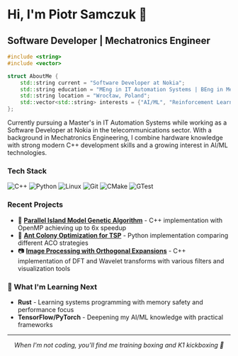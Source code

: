 # Hi, I'm Piotr Samczuk 👋

## Software Developer | Mechatronics Engineer

```cpp
#include <string>
#include <vector>

struct AboutMe {
    std::string current = "Software Developer at Nokia";
    std::string education = "MEng in IT Automation Systems | BEng in Mechatronics";
    std::string location = "Wrocław, Poland";
    std::vector<std::string> interests = {"AI/ML", "Reinforcement Learning", "Optimization Algorithms"};
};
```

Currently pursuing a Master's in IT Automation Systems while working as a Software Developer at Nokia in the telecommunications sector. With a background in Mechatronics Engineering, I combine hardware knowledge with strong modern C++ development skills and a growing interest in AI/ML technologies.

### Tech Stack

![C++](https://img.shields.io/badge/-C++-00599C?style=flat-square&logo=c%2B%2B&logoColor=white)
![Python](https://img.shields.io/badge/-Python-3776AB?style=flat-square&logo=Python&logoColor=white)
![Linux](https://img.shields.io/badge/-Linux-FCC624?style=flat-square&logo=linux&logoColor=black)
![Git](https://img.shields.io/badge/-Git-F05032?style=flat-square&logo=git&logoColor=white)
![CMake](https://img.shields.io/badge/-CMake-064F8C?style=flat-square&logo=cmake&logoColor=white)
![GTest](https://img.shields.io/badge/-GTest-4285F4?style=flat-square&logo=google&logoColor=white)

### Recent Projects

- 🧬 **[Parallel Island Model Genetic Algorithm](https://github.com/piotrsamczuk/TSP-IslandParallelization)** - C++ implementation with OpenMP achieving up to 6x speedup
- 🐜 **[Ant Colony Optimization for TSP](https://github.com/piotrsamczuk/ANT-TSP-v2)** - Python implementation comparing different ACO strategies
- 📷 **[Image Processing with Orthogonal Expansions](https://github.com/piotrsamczuk/IMS-Projekt)** - C++ implementation of DFT and Wavelet transforms with various filters and visualization tools

### 🌱 What I'm Learning Next

- **Rust** - Learning systems programming with memory safety and performance focus
- **TensorFlow/PyTorch** - Deepening my AI/ML knowledge with practical frameworks

---

<p align="center"><i>When I'm not coding, you'll find me training boxing and K1 kickboxing 🥊</i></p>
